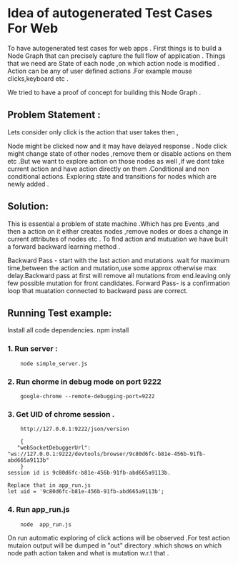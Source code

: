 # Idea of autogenerated Test Cases For Web

To have autogenerated test cases for web apps . First things is to build a Node Graph that can precisely capture the full flow
of application . Things that we need are State of each node ,on which action node is modified . Action can be any of user defined actions .For example mouse clicks,keyboard etc .

We tried to have a proof of concept for building this Node Graph .

## Problem Statement :
Lets consider only click is the action that user takes then ,

Node might be clicked now and it may have delayed response .
Node click might change state of other nodes ,remove them or disable actions on them etc .But we want to explore action on those nodes as well ,if we dont take current action and have action directly on them .Conditional and non conditional actions.
Exploring state and transitions for nodes which are newly added .

## Solution:

This is essential a problem of state machine .Which has pre Events ,and then a action on it either creates nodes ,remove nodes or does a change in current attributes of nodes etc .
To find action and mutuation we have built a forward backward learning method .

Backward Pass - start with the last action and mutations .wait for maximum time,between the action and mutation,use some approx otherwise max delay.Backward pass at first will remove all mutations from end.leaving only few possible mutation for front candidates.
Forward Pass- is a confirmation loop that muatation connected to backward pass are correct.


## Running Test example:

  Install all code dependencies.
        npm install

### 1. Run server :

        node simple_server.js
    
### 2. Run chorme in debug mode on port 9222

        google-chrome --remote-debugging-port=9222
    
### 3. Get UID of chrome session .

        http://127.0.0.1:9222/json/version

        {
       "webSocketDebuggerUrl": "ws://127.0.0.1:9222/devtools/browser/9c80d6fc-b81e-456b-91fb-abd665a9113b"
        }
    session id is 9c80d6fc-b81e-456b-91fb-abd665a9113b.

    Replace that in app_run.js
    let uid = '9c80d6fc-b81e-456b-91fb-abd665a9113b'; 

### 4. Run app_run.js
    
        node  app_run.js

On run automatic exploring of click actions will be observed .For test action mutaion output will be dumped in "out" directory .which shows on which node path action taken and what is mutation w.r.t that .







